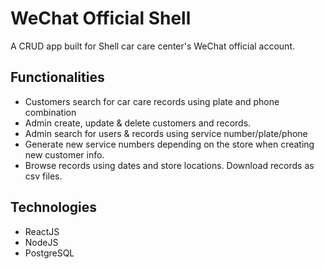 # WeChat Official Shell
A CRUD app built for Shell car care center's WeChat official account.

## Functionalities
* Customers search for car care records using plate and phone combination
* Admin create, update & delete customers and records.
* Admin search for users & records using service number/plate/phone
* Generate new service numbers depending on the store when creating new customer info.
* Browse records using dates and store locations. Download records as csv files.

## Technologies
* ReactJS
* NodeJS
* PostgreSQL
